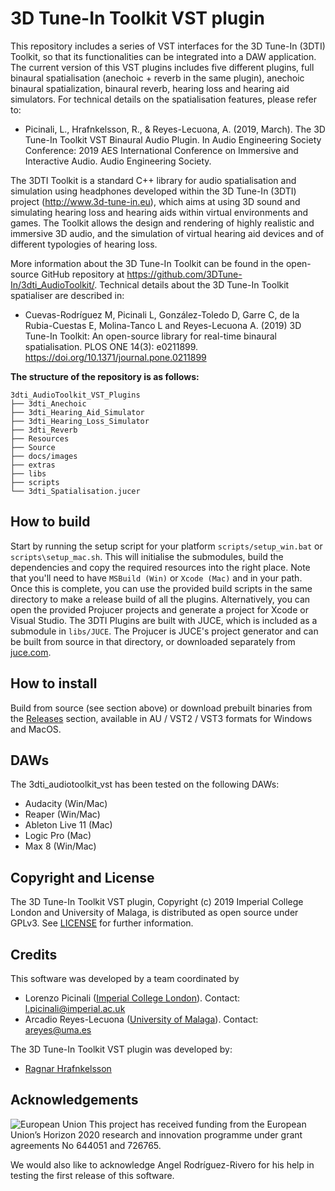 # 3D Tune-In Toolkit VST plugin

This repository includes a series of VST interfaces for the 3D Tune-In (3DTI) Toolkit, so that its functionalities can be integrated into a DAW application. The current version of this VST plugins includes five different plugins, full binaural spatialisation (anechoic + reverb in the same plugin), anechoic binaural spatialization, binaural reverb, hearing loss and hearing aid simulators.
For technical details on the spatialisation features, please refer to:

* Picinali, L., Hrafnkelsson, R., & Reyes-Lecuona, A. (2019, March). The 3D Tune-In Toolkit VST Binaural Audio Plugin. In Audio Engineering Society Conference: 2019 AES International Conference on Immersive and Interactive Audio. Audio Engineering Society. 

The 3DTI Toolkit is a standard C++ library for audio spatialisation and simulation using headphones developed within the 3D Tune-In (3DTI) project (http://www.3d-tune-in.eu), which aims at using 3D sound and simulating hearing loss and hearing aids within virtual environments and games. The Toolkit allows the design and rendering of highly realistic and immersive 3D audio, and the simulation of virtual hearing aid devices and of different typologies of hearing loss.

More information about the 3D Tune-In Toolkit can be found in the open-source GitHub repository at https://github.com/3DTune-In/3dti_AudioToolkit/. Technical details about the 3D Tune-In Toolkit spatialiser are described in: 

* Cuevas-Rodríguez M, Picinali L, González-Toledo D, Garre C, de la Rubia-Cuestas E, Molina-Tanco L and Reyes-Lecuona A. (2019) 3D Tune-In Toolkit: An open-source library for real-time binaural spatialisation. PLOS ONE 14(3): e0211899. https://doi.org/10.1371/journal.pone.0211899


**The structure of the repository is as follows:**
```
3dti_AudioToolkit_VST_Plugins
├── 3dti_Anechoic
├── 3dti_Hearing_Aid_Simulator
├── 3dti_Hearing_Loss_Simulator
├── 3dti_Reverb
├── Resources
├── Source
├── docs/images
├── extras
├── libs
├── scripts
└── 3dti_Spatialisation.jucer
```

## How to build
Start by running the setup script for your platform `scripts/setup_win.bat` or `scripts\setup_mac.sh`. This will initialise the submodules, build the dependencies and copy the required resources into the right place. Note that you'll need to have `MSBuild (Win)` or `Xcode (Mac)` and in your path. Once this is complete, you can use the provided build scripts in the same directory to make a release build of all the plugins. Alternatively, you can open the provided Projucer projects and generate a project for Xcode or Visual Studio. The 3DTI Plugins are built with JUCE, which is included as a submodule in `libs/JUCE`. The Projucer is JUCE's project generator and can be built from source in that directory, or downloaded separately from [juce.com](https://www.juce.com/).

## How to install
Build from source (see section above) or download prebuilt binaries from the [Releases](https://github.com/3DTune-In/3dti_AudioToolkit_VST_Plugins/releases) section, available in AU / VST2 / VST3 formats for Windows and MacOS.

## DAWs
The 3dti_audiotoolkit_vst has been tested on the following DAWs:
- Audacity (Win/Mac)
- Reaper (Win/Mac)
- Ableton Live 11 (Mac)
- Logic Pro (Mac)
- Max 8 (Win/Mac)

## Copyright and License

The 3D Tune-In Toolkit VST plugin, Copyright (c) 2019 Imperial College London and University of Malaga, is distributed as open source under GPLv3. See [LICENSE](LICENSE) for further information.

## Credits

This software was developed by a team coordinated by 
-	Lorenzo Picinali ([Imperial College London](https://www.imperial.ac.uk/)). Contact: l.picinali@imperial.ac.uk 
-	Arcadio Reyes-Lecuona ([University of Malaga](https://www.uma.es/)). Contact: areyes@uma.es  

The 3D Tune-In Toolkit VST plugin was developed by: 
- [Ragnar Hrafnkelsson](https://github.com/ragnaringi)

## Acknowledgements

![European Union](docs/images/EU_flag.png "European Union") This project has received funding from the European Union’s Horizon 2020 research and innovation programme under grant agreements No 644051 and 726765.

We would also like to acknowledge Angel Rodríguez-Rivero for his help in testing the first release of this software. 

